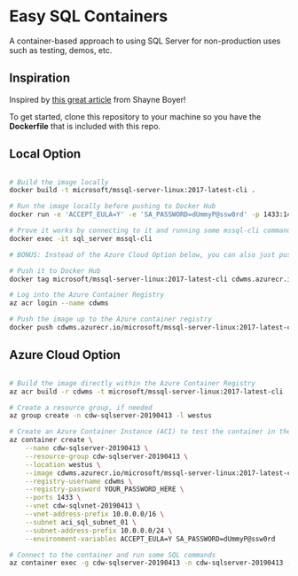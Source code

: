 # Easy SQL Containers

A container-based approach to using SQL Server for non-production uses such as testing, demos, etc.

## Inspiration

Inspired by [this great article](http://tattoocoder.com/open-source-tools-for-sql-server-on-linux-2/) from Shayne Boyer!

To get started, clone this repository to your machine so you have the **Dockerfile** that is included with this repo.

## Local Option

```bash

# Build the image locally
docker build -t microsoft/mssql-server-linux:2017-latest-cli .

# Run the image locally before pushing to Docker Hub
docker run -e 'ACCEPT_EULA=Y' -e 'SA_PASSWORD=dUmmyP@ssw0rd' -p 1433:1433 --name sql_server -d microsoft/mssql-server-linux:2017-latest-cli

# Prove it works by connecting to it and running some mssql-cli commands
docker exec -it sql_server mssql-cli

# BONUS: Instead of the Azure Cloud Option below, you can also just push this image to the registry

# Push it to Docker Hub
docker tag microsoft/mssql-server-linux:2017-latest-cli cdwms.azurecr.io/microsoft/mssql-server-linux:2017-latest-cli

# Log into the Azure Container Registry
az acr login --name cdwms

# Push the image up to the Azure container registry
docker push cdwms.azurecr.io/microsoft/mssql-server-linux:2017-latest-cli
```

## Azure Cloud Option

```bash

# Build the image directly within the Azure Container Registry
az acr build -r cdwms -t microsoft/mssql-server-linux:2017-latest-cli .

# Create a resource group, if needed
az group create -n cdw-sqlserver-20190413 -l westus

# Create an Azure Container Instance (ACI) to test the container in the cloud
az container create \
    --name cdw-sqlserver-20190413 \
    --resource-group cdw-sqlserver-20190413 \
    --location westus \
    --image cdwms.azurecr.io/microsoft/mssql-server-linux:2017-latest-cli \
    --registry-username cdwms \
    --registry-password YOUR_PASSWORD_HERE \
    --ports 1433 \
    --vnet cdw-sqlvnet-20190413 \
    --vnet-address-prefix 10.0.0.0/16 \
    --subnet aci_sql_subnet_01 \
    --subnet-address-prefix 10.0.0.0/24 \
    --environment-variables ACCEPT_EULA=Y SA_PASSWORD=dUmmyP@ssw0rd

# Connect to the container and run some SQL commands
az container exec -g cdw-sqlserver-20190413 -n cdw-sqlserver-20190413 --exec-command mssql-cli
```
